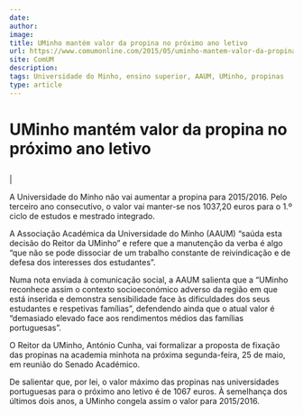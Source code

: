 ```yaml
---
date: 
author: 
image: 
title: UMinho mantém valor da propina no próximo ano letivo
url: https://www.comumonline.com/2015/05/uminho-mantem-valor-da-propina-no-proximo-ano-letivo/
site: ComUM
description: 
tags: Universidade do Minho, ensino superior, AAUM, UMinho, propinas
type: article
---
```



# UMinho mantém valor da propina no próximo ano letivo

## 

 | 

A Universidade do Minho não vai aumentar a propina para 2015/2016. Pelo terceiro ano consecutivo, o valor vai manter-se nos 1037,20 euros para o 1.º ciclo de estudos e mestrado integrado.

A Associação Académica da Universidade do Minho (AAUM) “saúda esta decisão do Reitor da UMinho” e refere que a manutenção da verba é algo “que não se pode dissociar de um trabalho constante de reivindicação e de defesa dos interesses dos estudantes”.

Numa nota enviada à comunicação social, a AAUM salienta que a “UMinho reconhece assim o contexto socioeconómico adverso da região em que está inserida e demonstra sensibilidade face às dificuldades dos seus estudantes e respetivas famílias”, defendendo ainda que o atual valor é “demasiado elevado face aos rendimentos médios das famílias portuguesas”.

O Reitor da UMinho, António Cunha, vai formalizar a proposta de fixação das propinas na academia minhota na próxima segunda-feira, 25 de maio, em reunião do Senado Académico.

De salientar que, por lei, o valor máximo das propinas nas universidades portuguesas para o próximo ano letivo é de 1067 euros. À semelhança dos últimos dois anos, a UMinho congela assim o valor para 2015/2016.


